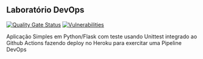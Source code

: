 
## Laboratório DevOps

[![Quality Gate Status](https://sonarcloud.io/api/project_badges/measure?project=devopslab-fiap&metric=alert_status)](https://sonarcloud.io/summary/new_code?id=devopslab-fiap)
[![Vulnerabilities](https://sonarcloud.io/api/project_badges/measure?project=devopslab-fiap&metric=vulnerabilities)](https://sonarcloud.io/summary/new_code?id=devopslab-fiap)


Aplicação Simples em  Python/Flask com teste usando Unittest integrado ao Github Actions fazendo deploy no Heroku para exercitar uma Pipeline DevOps